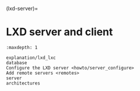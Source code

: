 (lxd-server)=
# LXD server and client

```{toctree}
:maxdepth: 1

explanation/lxd_lxc
database
Configure the LXD server <howto/server_configure>
Add remote servers <remotes>
server
architectures
```
